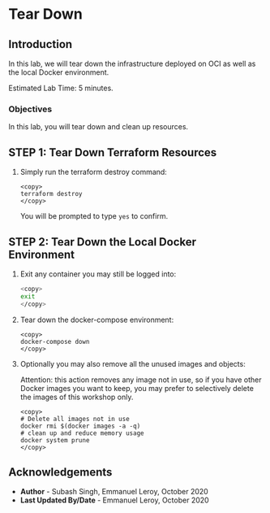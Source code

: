 # Tear Down

## Introduction

In this lab, we will tear down the infrastructure deployed on OCI as well as the local Docker environment.

Estimated Lab Time: 5 minutes.

### Objectives

In this lab, you will tear down and clean up resources.


## **STEP 1:** Tear Down Terraform Resources

1. Simply run the terraform destroy command:

    ```
    <copy>
    terraform destroy
    </copy>
    ```

    You will be prompted to type `yes` to confirm.

## **STEP 2:** Tear Down the Local Docker Environment

1. Exit any container you may still be logged into:

    ```bash
    <copy>
    exit
    </copy>
    ```

2. Tear down the docker-compose environment:
    ```
    <copy>
    docker-compose down
    </copy>
    ```

3. Optionally you may also remove all the unused images and objects:

    Attention: this action removes any image not in use, so if you have other Docker images you want to keep, you may prefer to selectively delete the images of this workshop only.

    ```
    <copy>
    # Delete all images not in use
    docker rmi $(docker images -a -q)
    # clean up and reduce memory usage
    docker system prune
    </copy>
    ```

## Acknowledgements
 - **Author** - Subash Singh, Emmanuel Leroy, October 2020
 - **Last Updated By/Date** - Emmanuel Leroy, October 2020
